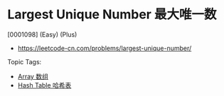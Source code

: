 # Largest Unique Number 最大唯一数

[0001098] (Easy) (Plus)

- https://leetcode-cn.com/problems/largest-unique-number/

Topic Tags:

- [Array 数组](https://leetcode-cn.com/tag/array/)
- [Hash Table 哈希表](https://leetcode-cn.com/tag/hash-table/)
